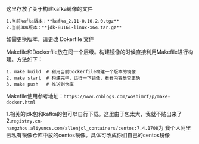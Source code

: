 这里存放了关于构建kafka镜像的文件

```
1.当前kafka版本：**kafka_2.11-0.10.2.0.tgz**
2.当前JDK版本：**jdk-8u161-linux-x64.tar.gz**
```

如需更换版本，请更改 Dokerfile 文件

Makefile和Dockerfile放在同一个层级。构建镜像的时候直接利用Makefile进行构建。方法如下：

```
1. make build  # 利用当前Dockerfile构建一个版本的镜像
2. make start  # 构建完毕，运行一下镜像，看看内容是否正确
3. make push   # 推送到仓库
```

Makefile使用参考地址：`https://www.cnblogs.com/woshimrf/p/make-docker.html`

1.相关的jdk包和kafka的包可以自行下载。这里由于包太大，我就不贴出来了
2.`registry.cn-hangzhou.aliyuncs.com/allenjol_containers/centos:7.4.1708`为
我个人阿里云私有镜像仓库中放的centos镜像。具体可改成你们自己的centos镜像
